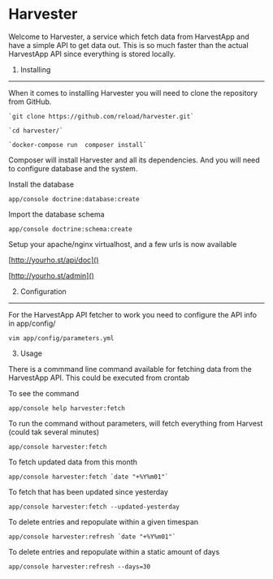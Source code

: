 Harvester
=========

Welcome to Harvester, a service which fetch data from HarvestApp and have a simple API to get data out. This is so much
faster than the actual HarvestApp API since everything is stored locally.

1) Installing
-------------

When it comes to installing Harvester you will need to clone the repository from GitHub.

    `git clone https://github.com/reload/harvester.git`

    `cd harvester/`

    `docker-compose run  composer install`

Composer will install Harvester and all its dependencies. And you will need to configure database and the system.

Install the database

    app/console doctrine:database:create

Import the database schema

    app/console doctrine:schema:create

Setup your apache/nginx virtualhost, and a few urls is now available

[http://yourho.st/api/doc]()

[http://yourho.st/admin]()

2) Configuration
----------------

For the HarvestApp API fetcher to work you need to configure the API info in app/config/

    vim app/config/parameters.yml

3) Usage

There is a commmand line command available for fetching data from the HarvestApp API.
This could be executed from crontab

To see the command

    app/console help harvester:fetch

To run the command without parameters, will fetch everything from Harvest (could tak several minutes)

    app/console harvester:fetch

To fetch updated data from this month

    app/console harvester:fetch `date "+%Y%m01"`

To fetch that has been updated since yesterday

    app/console harvester:fetch --updated-yesterday

To delete entries and repopulate within a given timespan

    app/console harvester:refresh `date "+%Y%m01"`

To delete entries and repopulate within a static amount of days

    app/console harvester:refresh --days=30
